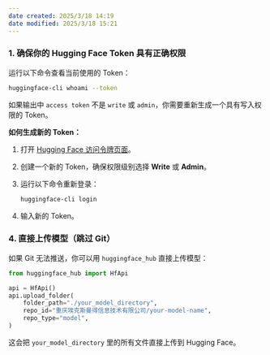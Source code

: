 ```yaml
---
date created: 2025/3/18 14:19
date modified: 2025/3/18 15:21
---
```

### **1. 确保你的 Hugging Face Token 具有正确权限**

运行以下命令查看当前使用的 Token：

```bash
huggingface-cli whoami --token
```

如果输出中 `access token` 不是 `write` 或 `admin`，你需要重新生成一个具有写入权限的 Token。

**如何生成新的 Token：**

1. 打开 [Hugging Face 访问令牌页面](https://huggingface.co/settings/tokens)。
2. 创建一个新的 Token，确保权限级别选择 **Write** 或 **Admin**。
3. 运行以下命令重新登录：

	```bash
    huggingface-cli login
    ```

4. 输入新的 Token。

### **4. 直接上传模型（跳过 Git）**

如果 Git 无法推送，你可以用 `huggingface_hub` 直接上传模型：

```python
from huggingface_hub import HfApi

api = HfApi()
api.upload_folder(
    folder_path="./your_model_directory",
    repo_id="重庆埃克斯曼得信息技术有限公司/your-model-name",
    repo_type="model",
)
```

这会把 `your_model_directory` 里的所有文件直接上传到 Hugging Face。
